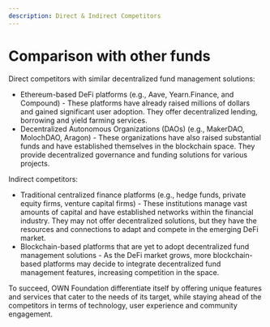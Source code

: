 ```yaml
---
description: Direct & Indirect Competitors
---
```


# Comparison with other funds​

Direct competitors with similar decentralized fund management solutions:

* Ethereum-based DeFi platforms (e.g., Aave, Yearn.Finance, and Compound) - These platforms have already raised millions of dollars and gained significant user adoption. They offer decentralized lending, borrowing and yield farming services.
* Decentralized Autonomous Organizations (DAOs) (e.g., MakerDAO, MolochDAO, Aragon) - These organizations have also raised substantial funds and have established themselves in the blockchain space. They provide decentralized governance and funding solutions for various projects.

Indirect competitors:

* Traditional centralized finance platforms (e.g., hedge funds, private equity firms, venture capital firms) - These institutions manage vast amounts of capital and have established networks within the financial industry. They may not offer decentralized solutions, but they have the resources and connections to adapt and compete in the emerging DeFi market.
* Blockchain-based platforms that are yet to adopt decentralized fund management solutions - As the DeFi market grows, more blockchain-based platforms may decide to integrate decentralized fund management features, increasing competition in the space.

To succeed, OWN Foundation differentiate itself by offering unique features and services that cater to the needs of its target, while staying ahead of the competitors in terms of technology, user experience and community engagement.
